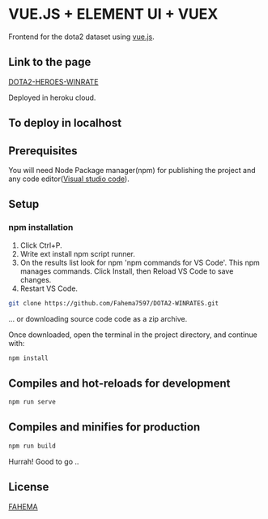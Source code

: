 # VUE.JS + ELEMENT UI + VUEX

Frontend for the dota2 dataset using [vue.js](https://vuejs.org/).

## Link to the page

[DOTA2-HEROES-WINRATE](https://dota2-heroes-winrate.herokuapp.com/)

Deployed in heroku cloud.

## To deploy in localhost

## Prerequisites

You will need Node Package manager(npm) for publishing the project and any code editor([Visual studio code](https://code.visualstudio.com/download)). 

## Setup

### npm installation

1) Click Ctrl+P.
2) Write ext install npm script runner.
3) On the results list look for npm 'npm commands for VS Code'. This npm manages commands. Click Install, then Reload VS Code    to save changes.
4) Restart VS Code.

``` bash
git clone https://github.com/Fahema7597/DOTA2-WINRATES.git
```
... or downloading source code code as a zip archive.

Once downloaded, open the terminal in the project directory, and continue with:
``` bash
npm install
```
## Compiles and hot-reloads for development
```bash
npm run serve
```

## Compiles and minifies for production
```bash
npm run build
```
Hurrah! Good to go ..

## License

[FAHEMA](http://www.fahema-designs.tk/index.html)




